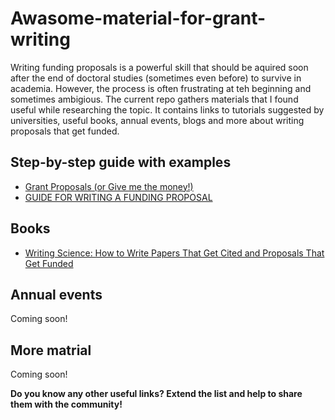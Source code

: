 # Awasome-material-for-grant-writing

Writing funding proposals is a powerful skill that should be aquired soon after the end of doctoral studies (sometimes even before) to survive in academia. However, the process is often frustrating at teh beginning and sometimes ambigious. The current repo gathers materials that I found useful while researching the topic. It contains links to tutorials suggested by universities, useful books, annual events, blogs and more about writing proposals that get funded. 



## Step-by-step guide with examples
- [Grant Proposals (or Give me the money!)](https://writingcenter.unc.edu/tips-and-tools/grant-proposals-or-give-me-the-money/)
- [GUIDE FOR WRITING A FUNDING PROPOSAL](http://www.learnerassociates.net/proposal/)


## Books
- [Writing Science: How to Write Papers That Get Cited and Proposals That Get Funded](https://www.amazon.com/Writing-Science-Papers-Proposals-Funded/dp/0199760241)

## Annual events
Coming soon!

## More matrial
Coming soon!


**Do you know any other useful links? Extend the list and help to share them with the community!**

